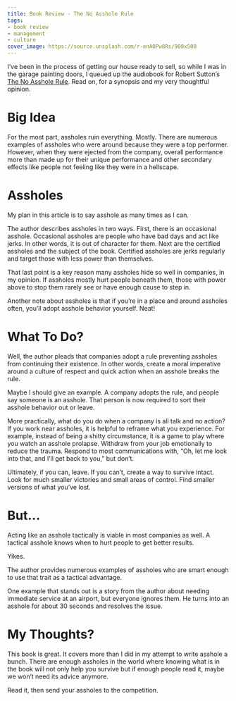 ```yaml
---
title: Book Review - The No Asshole Rule
tags:
- book review
- management
- culture
cover_image: https://source.unsplash.com/r-enAOPw8Rs/900x500
---
```

I’ve been in the process of getting our house ready to sell, so while I was in the garage painting doors, I queued up the audiobook for Robert Sutton’s [The No Asshole Rule](https://amzn.com/B000OT8GV2/). Read on, for a synopsis and my very thoughtful opinion.

# Big Idea

For the most part, assholes ruin everything. Mostly. There are numerous examples of assholes who were around because they were a top performer. However, when they were ejected from the company, overall performance more than made up for their unique performance and other secondary effects like people not feeling like they were in a hellscape.

# Assholes

My plan in this article is to say asshole as many times as I can.

The author describes assholes in two ways. First, there is an occasional asshole. Occasional assholes are people who have bad days and act like jerks. In other words, it is out of character for them. Next are the certified assholes and the subject of the book. Certified assholes are jerks regularly and target those with less power than themselves.

That last point is a key reason many assholes hide so well in companies, in my opinion. If assholes mostly hurt people beneath them, those with power above to stop them rarely see or have enough cause to step in.

Another note about assholes is that if you’re in a place and around assholes often, you’ll adopt asshole behavior yourself. Neat!

# What To Do?

Well, the author pleads that companies adopt a rule preventing assholes from continuing their existence. In other words, create a moral imperative around a culture of respect and quick action when an asshole breaks the rule.

Maybe I should give an example. A company adopts the rule, and people say someone is an asshole. That person is now required to sort their asshole behavior out or leave.

More practically, what do you do when a company is all talk and no action? If you work near assholes, it is helpful to reframe what you experience. For example, instead of being a shitty circumstance, it is a game to play where you watch an asshole prolapse. Withdraw from your job emotionally to reduce the trauma. Respond to most communications with, “Oh, let me look into that, and I’ll get back to you,” but don’t.

Ultimately, if you can, leave. If you can’t, create a way to survive intact. Look for much smaller victories and small areas of control. Find smaller versions of what you’ve lost.

# But...

Acting like an asshole tactically is viable in most companies as well. A tactical asshole knows when to hurt people to get better results.

Yikes.

The author provides numerous examples of assholes who are smart enough to use that trait as a tactical advantage.

One example that stands out is a story from the author about needing immediate service at an airport, but everyone ignores them. He turns into an asshole for about 30 seconds and resolves the issue.

# My Thoughts?

This book is great. It covers more than I did in my attempt to write asshole a bunch. There are enough assholes in the world where knowing what is in the book will not only help you survive but if enough people read it, maybe we won’t need its advice anymore.

Read it, then send your assholes to the competition.
